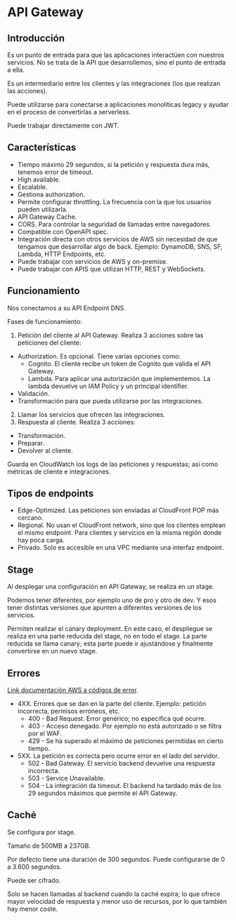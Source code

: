 # API Gateway

## Introducción

Es un punto de entrada para que las aplicaciones interactúen con nuestros servicios. No se trata de la API que desarrollemos, sino el punto de entrada a ella.

Es un intermediario entre los clientes y las integraciones (los que realizan las acciones).

Puede utilizarse para conectarse a aplicaciones monolíticas legacy y ayudar en el proceso de convertirlas a serverless.

Puede trabajar directamente con JWT.

## Características

- Tiempo máximo 29 segundos, si la petición y respuesta dura más, tenemos error de timeout.
- High available.
- Escalable.
- Gestiona authorization.
- Permite configurar throttling. La frecuencia con la que los usuarios pueden utilizarla.
- API Gateway Cache.
- CORS. Para controlar la seguridad de llamadas entre navegadores.
- Compatible con OpenAPI spec.
- Integración directa con otros servicios de AWS sin necesidad de que tengamos que desarrollar algo de back. Ejemplo: DynamoDB, SNS, SF, Lambda, HTTP Endpoints, etc.
- Puede trabajar con servicios de AWS y on-premise.
- Puede trabajar con APIS que utilizan HTTP, REST y WebSockets.

## Funcionamiento

Nos conectamos a su API Endpoint DNS.

Fases de funcionamiento:

1. Petición del cliente al API Gateway. Realiza 3 acciones sobre las peticiones del cliente:
  - Authorization. Es opcional. Tiene varias opciones como:
    - Cognito. El cliente recibe un token de Cognito que valida el API Gateway.
    - Lambda. Para aplicar una autorización que implementemos. La lambda devuelve un IAM Policy y un principal identifier.
  - Validación.
  - Transformación para que pueda utilizarse por las integraciones.
2. Llamar los servicios que ofrecen las integraciones.
3. Respuesta al cliente. Realiza 3 acciones:
  - Transformación.
  - Preparar.
  - Devolver al cliente.

Guarda en CloudWatch los logs de las peticiones y respuestas; así como métricas de cliente e integraciones.

## Tipos de endpoints

- Edge-Optimized. Las peticiones son enviadas al CloudFront POP más cercano.
- Regional. No usan el CloudFront network, sino que los clientes emplean el mismo endpoint. Para clientes y servicios en la misma región donde hay poca carga.
- Privado. Solo es accesible en una VPC mediante una interfaz endpoint.

## Stage

Al desplegar una configuración en API Gateway, se realiza en un stage.

Podemos tener diferentes, por ejemplo uno de pro y otro de dev. Y esos tener distintas versiones que apunten a diferentes versiones de los servicios.

Permiten realizar el canary deployment. En este caso, el despliegue se realiza en una parte reducida del stage, no en todo el stage. La parte reducida se llama canary; esta parte puede ir ajustándose y finalmente convertirse en un nuevo stage.

## Errores

[Link documentación AWS a códigos de error](https://docs.aws.amazon.com/apigateway/latest/api/CommonErrors.html).

- 4XX. Errores que se dan en la parte del cliente. Ejemplo: petición incorrecta, permisos erróneos, etc.
  - 400 - Bad Request. Error genérico; no especifica qué ocurre.
  - 403 - Acceso denegado. Por ejemplo no está autorizado o se filtra por el WAF.
  - 429 - Se ha superado el máximo de peticiones permitidas en cierto tiempo.
- 5XX. La petición es correcta pero ocurre error en el lado del servidor.
  - 502 - Bad Gateway. El servicio backend devuelve una respuesta incorrecta.
  - 503 - Service Unavailable.
  - 504 - La integración da timeout. El backend ha tardado más de los 29 segundos máximos que permite el API Gateway.

## Caché

Se configura por stage.

Tamaño de 500MB a 237GB.

Por defecto tiene una duración de 300 segundos. Puede configurarse de 0 a 3.600 segundos.

Puede ser cifrado.

Solo se hacen llamadas al backend cuando la caché expira; lo que ofrece mayor velocidad de respuesta y menor uso de recursos, por lo que también hay menor coste.
